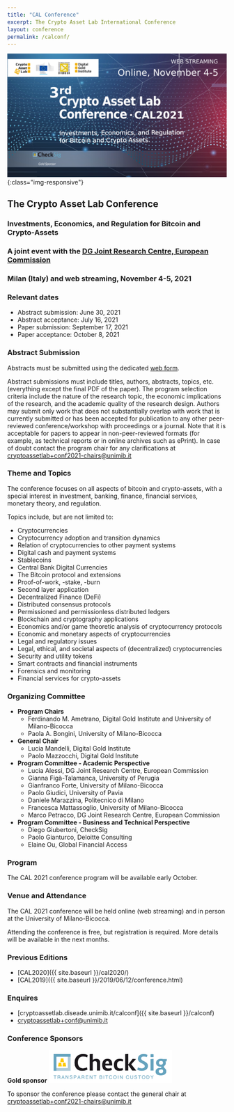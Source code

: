 ```yaml
---
title: "CAL Conference"
excerpt: The Crypto Asset Lab International Conference
layout: conference
permalink: /calconf/
---
```



![CAL2021](/img/cal2021/cal2021.jpg){:class="img-responsive"}

<!--
<a href="https://twitter.com/CryptoAssetLab/status/1288498668891525125">
  <img src="/img/cal2020/twitter.png" width="30" height="30%">
</a>
<a href="https://www.linkedin.com/events/6694264839734382592">
  <img src="/img/cal2020/LinkedIn.png" width="30" height="30%">
</a>
<a href="https://www.facebook.com/events/227957534980496">
  <img src="/img/cal2020/facebook.png" width="30" height="30%">
</a>
<a href="https://inomics.com/conference/2nd-crypto-asset-lab-conference-1478634">
  <img src="/img/cal2020/inomics.jpg" width="100" height="100%">
</a>
<a href="https://www.eventbrite.com/e/the-2nd-crypto-asset-lab-conference-tickets-114668123444">
  <img src="/img/cal2020/eventbrite.png" 
  width="30" height="30%">
</a>
<a href="https://www.eventbrite.com/e/the-2nd-crypto-asset-lab-conference-registration-114668123444" class="btn btn-primary btn-xl" text-align="right">Free Registration</a>
-->

## __The Crypto Asset Lab Conference__

### Investments, Economics, and Regulation for Bitcoin and Crypto-Assets

### A joint event with the [DG Joint Research Centre, European Commission](https://ec.europa.eu/knowledge4policy/organisation/jrc-joint-research-centre_en)

### Milan (Italy) and web streaming, November 4-5, 2021

### Relevant dates

* Abstract submission: June 30, 2021
* Abstract acceptance: July 16, 2021
* Paper submission: September 17, 2021
* Paper acceptance: October 8, 2021

### Abstract Submission

Abstracts must be submitted using the dedicated
[web form](https://forms.gle/r8GFncNuSgjqWbEn7).

Abstract submissions must include titles, authors, abstracts,
topics, etc.
(everything except the final PDF of the paper).
The program selection criteria include
the nature of the research topic, the economic implications
of the research, and the academic quality of the research design.
Authors may submit only work that does not substantially overlap
with work that is currently submitted or has been accepted for
publication to any other peer-reviewed conference/workshop with
proceedings or a journal. Note that it is acceptable
for papers to appear in non-peer-reviewed formats
(for example, as technical reports or in online archives such as ePrint).
In case of doubt contact the program chair for any clarifications at
[cryptoassetlab+conf2021-chairs@unimib.it](mailto:cryptoassetlab+conf2021-chairs@unimib.it)

### Theme and Topics

The conference focuses on all aspects of bitcoin and crypto-assets,
with a special interest in investment, banking, finance, financial services, monetary theory, and regulation.

<!--Empirical works, fundamental theory approaches, and real-world case studies are all encouraged, with interdisciplinary efforts being particularly appreciated.-->

Topics include, but are not limited to:

* Cryptocurrencies
* Cryptocurrency adoption and transition dynamics
* Relation of cryptocurrencies to other payment systems
* Digital cash and payment systems
* Stablecoins
* Central Bank Digital Currencies
* The Bitcoin protocol and extensions
* Proof-of-work, -stake, -burn
* Second layer application
* Decentralized Finance (DeFi)
* Distributed consensus protocols
* Permissioned and permissionless distributed ledgers
* Blockchain and cryptography applications
* Economics and/or game theoretic analysis of cryptocurrency protocols
* Economic and monetary aspects of cryptocurrencies
* Legal and regulatory issues
* Legal, ethical, and societal aspects of (decentralized) cryptocurrencies
* Security and utility tokens
* Smart contracts and financial instruments
* Forensics and monitoring
* Financial services for crypto-assets

### Organizing Committee

* __Program Chairs__
  * Ferdinando M. Ametrano, Digital Gold Institute and University of Milano-Bicocca
  * Paola A. Bongini, University of Milano-Bicocca
* __General Chair__
  * Lucia Mandelli, Digital Gold Institute
  * Paolo Mazzocchi, Digital Gold Institute
* __Program Committee - Academic Perspective__
  * Lucia Alessi, DG Joint Research Centre, European Commission
  * Gianna Figà-Talamanca, University of Perugia
  * Gianfranco Forte, University of Milano-Bicocca
  * Paolo Giudici, University of Pavia
  * Daniele Marazzina, Politecnico di Milano
  * Francesca Mattassoglio, University of Milano-Bicocca
  * Marco Petracco, DG Joint Research Centre, European Commission
* __Program Committee - Business and Technical Perspective__
  * Diego Giubertoni, CheckSig
  * Paolo Gianturco, Deloitte Consulting
  * Elaine Ou, Global Financial Access

<!--
  * Filippo Annunziata, Bocconi University
  * Luca Fantacci, Bocconi University
  * Andrea Perrone, Università Cattolica del Sacro Cuore
  * Antonella Sciarrone Alibrandi, Università Cattolica del Sacro Cuore

  * Riccardo Casatta, Blockstream
  * Gregorio De Felice, Intesa Sanpaolo
-->

### Program

The CAL 2021 conference program will be available early October.
<!--
The CAL 2021 conference program is available at the [dedicated page]({{ site.baseurl }}/cal2021/)
-->

### Venue and Attendance

The CAL 2021 conference will be held online (web streaming)
and in person at the University of Milano-Bicocca.

Attending the conference is free, but registration is required.
More details will be available in the next months.
<!--
Registration and ticketing on [eventbrite's conference page](https://www.eventbrite.com/e/the-2nd-crypto-asset-lab-conference-registration-114668123444)
-->

### Previous Editions

* [CAL2020]({{ site.baseurl }}/cal2020/)
* [CAL2019]({{ site.baseurl }}/2019/06/12/conference.html)

### Enquires

* [cryptoassetlab.diseade.unimib.it/calconf]({{ site.baseurl }}/calconf)
* [cryptoassetlab+conf@unimib.it](mailto:cryptoassetlab+conf@unimib.it)

### Conference Sponsors

**Gold sponsor** [<img src="/img/cal2020/CheckSig-logo-transparent.png" height="75">](http://checksig.io)

<!--
**Silver sponsor** [<img src="/img/cal2020/trt-logo.png" height="50">](http://www.therocktrading.com/en/)

**Bronze sponsor** [<img src="/img/cal2020/deloitte-logo.png" height="25">](http://www2.deloitte.com/it)
-->

To sponsor the conference please contact the general chair at
[cryptoassetlab+conf2021-chairs@unimib.it](mailto:cryptoassetlab+conf2021-chairs@unimib.it)
